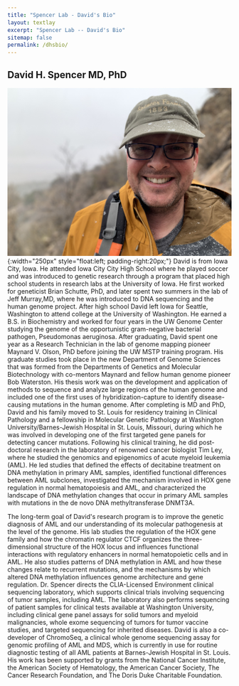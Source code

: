 ```yaml
---
title: "Spencer Lab - David's Bio"
layout: textlay
excerpt: "Spencer Lab -- David's Bio"
sitemap: false
permalink: /dhsbio/
---
```


## David H. Spencer MD, PhD

![Dave](/images/peoplepic/davebio.JPG){:width="250px" style="float:left;
padding-right:20px;"} David is from Iowa City, Iowa. He attended Iowa City City High
School where he played soccer and was introduced to genetic research through a program that placed high school students in research labs at the University of Iowa. He first worked for  geneticist Brian Schutte, PhD, and later spent two summers in the lab of Jeff Murray,MD, where he was introduced to DNA sequencing and the human genome project. After high school David left Iowa for Seattle, Washington
to attend college at the University of Washington. He earned a  B.S. in Biochemistry and worked for four years in the UW Genome
Center studying the genome of the opportunistic gram-negative
bacterial pathogen, Pseudomonas aeruginosa. After graduating, David
spent one year as a Research Technician in the lab of genome mapping pioneer Maynard V. Olson, PhD before joining the UW MSTP training
program. His graduate studies took place in the new Department of Genome
  Sciences that was formed from the Departments of Genetics and
  Molecular Biotechnology with co-mentors Maynard and fellow human
  genome pioneer Bob Waterston. His thesis work was on the development
  and application of methods to sequence and analyze large regions of
  the human genome and included one of the first uses of
  hybridization-capture to identify disease-causing mutations in the
  human genome. After completing is MD and PhD, David and his family
  moved to St. Louis for residency training in Clinical Pathology and
  a fellowship in Molecular Genetic Pathology at Washington
  University/Barnes-Jewish Hospital in St. Louis, Missouri, during
  which he was involved in developing one of the first targeted gene
  panels for detecting cancer mutations. Following his clinical
  training, he did post-doctoral research in the laboratory of
  renowned cancer biologist Tim Ley, where he studied the genomics and
  epigenomics of acute myeloid leukemia (AML). He led studies that
  defined the effects of decitabine treatment on DNA methylation in
  primary AML samples, identified functional differences between AML
  subclones, investigated the mechanism involved in HOX gene
  regulation in normal hematopoiesis and AML, and characterized the
  landscape of DNA methylation changes that occur in primary AML
  samples with mutations in the de novo DNA methyltransferase DNMT3A.

The long-term goal of David's research program is to improve the
genetic diagnosis of AML and our understanding of its molecular
pathogenesis at the level of the genome. His lab studies the
regulation of the HOX gene family and how the chromatin regulator CTCF
organizes the three-dimensional structure of the HOX locus and
influences functional interactions with regulatory enhancers in normal
hematopoietic cells and in AML. He also studies patterns of DNA
methylation in AML and how these changes relate to recurrent
mutations, and the mechanisms by which altered DNA methylation
influences genome architecture and gene regulation. Dr. Spencer
directs the CLIA-Licensed Environment clinical sequencing laboratory,
which supports clinical trials involving sequencing of tumor samples,
including AML. The laboratory also performs sequencing of patient
samples for clinical tests available at Washington University,
including clinical gene panel assays for solid tumors and myeloid
malignancies, whole exome sequencing of tumors for tumor vaccine
studies, and targeted sequencing for inherited diseases. David is also
a co-developer of ChromoSeq, a clinical whole genome sequencing assay
for genomic profiling of AML and MDS, which is currently in use for
routine diagnostic testing of all AML patients at Barnes-Jewish
Hospital in St. Louis. His work has been supported by grants from the National Cancer Institute, the American Society of Hematology, the American Cancer Society, The Cancer Research Foundation, and The Doris Duke Charitable Foundation.
